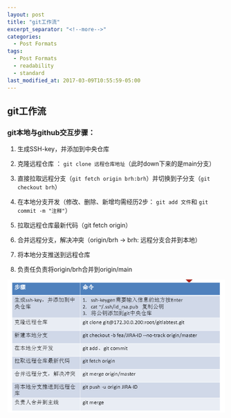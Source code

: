 ```yaml
---
layout: post
title: "git工作流"
excerpt_separator: "<!--more-->"
categories:
  - Post Formats
tags:
  - Post Formats
  - readability
  - standard
last_modified_at: 2017-03-09T10:55:59-05:00
---
```




## git工作流

### git本地与github交互步骤：

1. 生成SSH-key，并添加到中央仓库

2. 克隆远程仓库 ： `git clone 远程仓库地址`（此时down下来的是main分支）

3. 直接拉取远程分支（`git fetch origin brh:brh`）并切换到子分支（`git checkout brh`）

   <!--more-->

4. 在本地分支开发（修改、删除、新增均需经历2步： `git add 文件`和 `git commit -m "注释"`）

5. 拉取远程仓库最新代码（git fetch origin）

6. 合并远程分支，解决冲突（origin/brh -> brh: 远程分支合并到本地）

7. 将本地分支推送到远程仓库

8. 负责任负责将origin/brh合并到origin/main

![image-20210220142026127](/img/image-20210220142026127.png)
